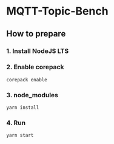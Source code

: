 # MQTT-Topic-Bench 

## How to prepare

### 1. Install NodeJS LTS

### 2. Enable corepack

```
corepack enable
```

### 3. node_modules

```
yarn install
```

### 4. Run

```
yarn start
```
